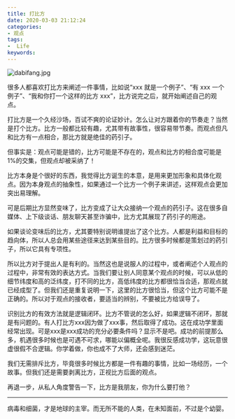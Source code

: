 ```yaml
---
title: 打比方
date: 2020-03-03 21:12:24
categories:
- 观点
tags:
-  Life
keywords:
---
```


![dabifang.jpg](https://s2.ax1x.com/2020/03/11/8En5L9.png)

很多人都喜欢打比方来阐述一件事情，比如说“xxx 就是一个例子”、“有 xxx 一个例子”、“我和你打一个这样的比方 xxx”，比方说完之后，就开始阐述自己的观点。

打比方是一个久经沙场，百试不爽的论证妙计。怎么让对方跟着你的节奏走？当然是打个比方。比方一般都比较有趣，尤其带有故事性，很容易带节奏。而观点但凡和比方有一点相合，那比方就是绝佳的药引子。

但事实是：观点可能是错的，比方可能是不存在的，观点和比方的相合度可能是1%的交集，但观点却被采纳了！

<!-- more -->
比方本身是个很好的东西，我觉得比方诞生的本意，是用来更加形象和具体化观点。因为本身观点的抽象性，如果通过一个比方一个例子来讲述，这样观点会更加突出易理解。

可是后期比方显然变味了，比方变成了让大众接纳一个观点的药引子。这在很多自媒体、上下级谈话、朋友聊天甚至诈骗中，比方尤其展现了药引子的用途。

如果谈论变味后的比方，尤其要特别说明谁提出了这个比方。人都是利益和目标的趋向体，所以人总会用某些途径来达到某些目的。比方很多时候都是策划过的药引子，所以它具有专项性。

所以比方对于提出人是有利的。当然这也是说服人的过程中，或者阐述个人观点的过程中，非常有效的表达方式。当我们要让别人同意某个观点的时候，可以从低的细节纬度和高的泛纬度，打不同的比方，高低纬度的比方都很恰当合适，那观点就已经成型了。但我们还是重复说明一下，这里的比方很恰当，但这个比方可能不是正确的。所以对于观点的接收者，要适当的辨别，不要被比方给误导了。

识别比方的有效方法就是逻辑闭环。比方不管说的怎么好，如果逻辑不闭环，那就是有问题的。有人打比方xxx因为做了xxx事，然后取得了成功。这在成功学里面经常出现。可是xxx是xxx成功的充分必要条件吗？显示不是吧。成功的前提那么多，机遇很多时候也是可遇不可求，哪能以偏概全呢。我很反感成功学，这玩意很虚很假不合逻辑。你学着做，你也成不了大师，还会感到迷茫。

我们无需排斥比方，毕竟很多时候比方都是一件有趣的事情，比如一场经历，一个故事。但我们还是需要剥离比方，正视比方后面的观点。

再退一步，从私人角度警告一下，比方是我朋友，你为什么要打他？

___

病毒和细菌，才是地球的主宰。而无所不能的人类，在未知面前，不过是个幼婴。